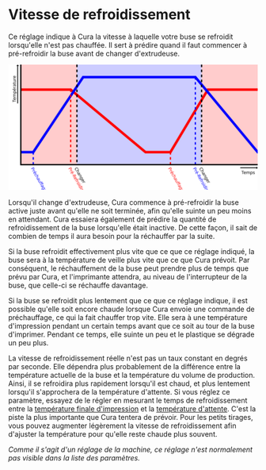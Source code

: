 Vitesse de refroidissement
====
Ce réglage indique à Cura la vitesse à laquelle votre buse se refroidit lorsqu'elle n'est pas chauffée. Il sert à prédire quand il faut commencer à pré-refroidir la buse avant de changer d'extrudeuse.

![Les buses commencent à chauffer à l'avance avant de changer d'extrudeuse](../images/temperature_regulation_fr.svg)

Lorsqu'il change d'extrudeuse, Cura commence à pré-refroidir la buse active juste avant qu'elle ne soit terminée, afin qu'elle suinte un peu moins en attendant. Cura essaiera également de prédire la quantité de refroidissement de la buse lorsqu'elle était inactive. De cette façon, il sait de combien de temps il aura besoin pour la réchauffer par la suite.

Si la buse refroidit effectivement plus vite que ce que ce réglage indiqué, la buse sera à la température de veille plus vite que ce que Cura prévoit. Par conséquent, le réchauffement de la buse peut prendre plus de temps que prévu par Cura, et l'imprimante attendra, au niveau de l'interrupteur de la buse, que celle-ci se réchauffe davantage.

Si la buse se refroidit plus lentement que ce que ce réglage indique, il est possible qu'elle soit encore chaude lorsque Cura envoie une commande de préchauffage, ce qui la fait chauffer trop vite. Elle sera à une température d'impression pendant un certain temps avant que ce soit au tour de la buse d'imprimer. Pendant ce temps, elle suinte un peu et le plastique se dégrade un peu plus.

La vitesse de refroidissement réelle n'est pas un taux constant en degrés par seconde. Elle dépendra plus probablement de la différence entre la température actuelle de la buse et la température du volume de production. Ainsi, il se refroidira plus rapidement lorsqu'il est chaud, et plus lentement lorsqu'il s'approchera de la température d'attente. Si vous réglez ce paramètre, essayez de le régler en mesurant le temps de refroidissement entre la [température finale d'impression](../material/material_final_print_temperature.md) et la [température d'attente](../material/material_standby_temperature.md). C'est la piste la plus importante que Cura tentera de prévoir. Pour les petits tirages, vous pouvez augmenter légèrement la vitesse de refroidissement afin d'ajuster la température pour qu'elle reste chaude plus souvent.

*Comme il s'agit d'un réglage de la machine, ce réglage n'est normalement pas visible dans la liste des paramètres.*

